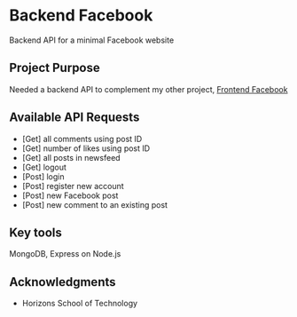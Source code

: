 # Backend Facebook
Backend API for a minimal Facebook website

## Project Purpose

Needed a backend API to complement my other project, [Frontend Facebook](https://github.com/HenryZuo/Frontend_Facebook)

## Available API Requests

* [Get] all comments using post ID
* [Get] number of likes using post ID
* [Get] all posts in newsfeed
* [Get] logout
* [Post] login
* [Post] register new account
* [Post] new Facebook post
* [Post] new comment to an existing post

## Key tools

MongoDB, Express on Node.js

## Acknowledgments

* Horizons School of Technology
